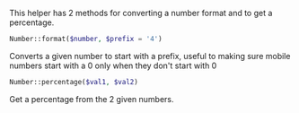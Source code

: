 This helper has 2 methods for converting a number format and to get a percentage.

```php
Number::format($number, $prefix = '4')
```

Converts a given number to start with a prefix, useful to making sure mobile numbers start with a 0 only when they don't start with 0

```php
Number::percentage($val1, $val2)
```

Get a percentage from the 2 given numbers.